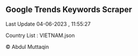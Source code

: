 

## Google Trends Keywords Scraper 
 
Last Update 04-06-2023 , 11:55:27

Country List :
VIETNAM.json



© Abdul Muttaqin 
